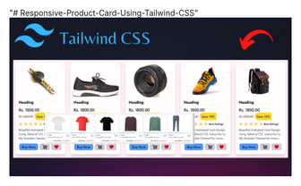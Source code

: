 "# Responsive-Product-Card-Using-Tailwind-CSS" 
![image alt](https://github.com/codingwithchamindu/Responsive-Product-Card-Using-Tailwind-CSS/blob/main/Responsive%20Product%20Card%20with%20Tailwind.png?raw=true)
